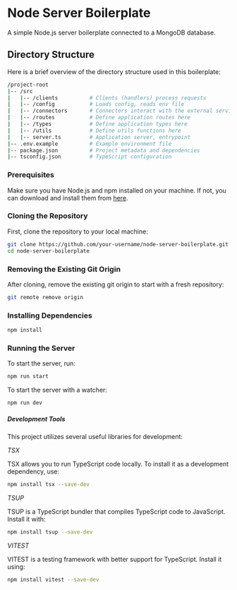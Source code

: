 # Node Server Boilerplate

A simple Node.js server boilerplate connected to a MongoDB database.


## Directory Structure
Here is a brief overview of the directory structure used in this boilerplate:

```bash
/project-root
|-- /src
|   |-- /clients          # Clients (handlers) process requests
|   |-- /config           # Loads config, reads env file
|   |-- /connectors       # Connectors interact with the external services
|   |-- /routes           # Define application routes here
|   |-- /types            # Define application types here
|   |-- /utils            # Define utils functions here
|   |-- server.ts         # Application server, entrypoint
|-- .env.example          # Example environment file
|-- package.json          # Project metadata and dependencies
|-- tsconfig.json         # TypeScript configuration
```

### Prerequisites

Make sure you have Node.js and npm installed on your machine. If not, you can download and install them from [here](https://nodejs.org/).

### Cloning the Repository

First, clone the repository to your local machine:

```bash
git clone https://github.com/your-username/node-server-boilerplate.git
cd node-server-boilerplate
```

### Removing the Existing Git Origin
After cloning, remove the existing git origin to start with a fresh repository:

```bash
git remote remove origin
```

### Installing Dependencies

``` bash
npm install
```

### Running the Server
To start the server, run:

```bash
npm run start
```

To start the server with a watcher:

```bash
npm run dev
```

##### Development Tools
This project utilizes several useful libraries for development:

*TSX*

TSX allows you to run TypeScript code locally. To install it as a development dependency, use:

```bash
npm install tsx --save-dev
```

*TSUP*

TSUP is a TypeScript bundler that compiles TypeScript code to JavaScript. Install it with:

```bash
npm install tsup --save-dev
```

*VITEST*

VITEST is a testing framework with better support for TypeScript. Install it using:
```bash
npm install vitest --save-dev
```